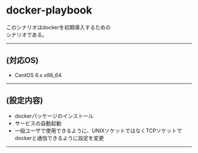 # docker-playbook

このシナリオはdockerを初期導入するための  
シナリオである。

------------------------------------------------------------
## (対応OS)
* CentOS 6.x x86_64

------------------------------------------------------------
## (設定内容)
* dockerパッケージのインストール
* サービスの自動起動
* 一般ユーザで使用できるように、UNIXソケットではなくTCPソケットで
  dockerと通信できるように設定を変更

------------------------------------------------------------
